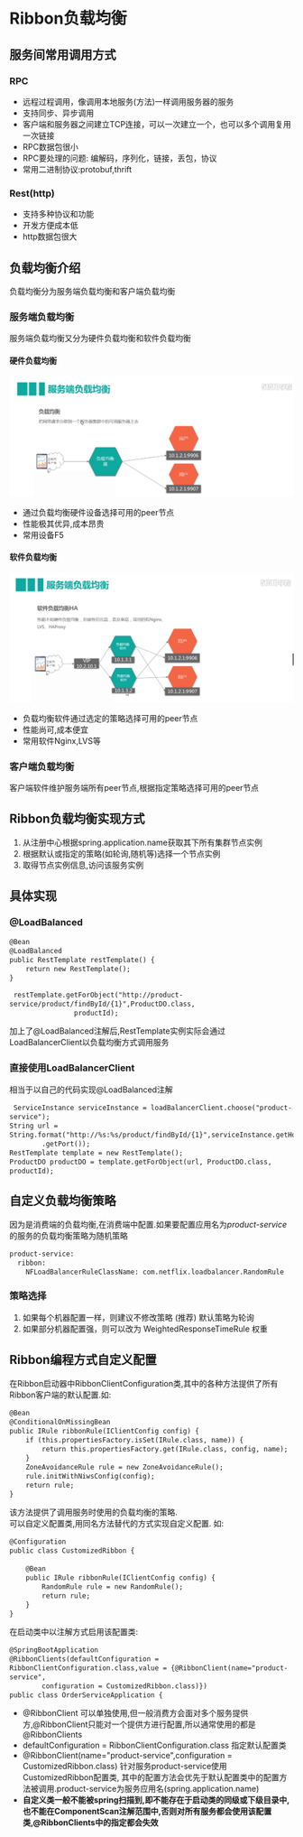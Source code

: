 # Ribbon负载均衡
## 服务间常用调用方式
### RPC
* 远程过程调用，像调用本地服务(方法)一样调用服务器的服务
* 支持同步、异步调用
* 客户端和服务器之间建立TCP连接，可以一次建立一个，也可以多个调用复用一次链接
* RPC数据包很小
* RPC要处理的问题: 编解码，序列化，链接，丢包，协议
* 常用二进制协议:protobuf,thrift
### Rest(http)
* 支持多种协议和功能
* 开发方便成本低
* http数据包很大
## 负载均衡介绍
负载均衡分为服务端负载均衡和客户端负载均衡
### 服务端负载均衡
服务端负载均衡又分为硬件负载均衡和软件负载均衡
#### 硬件负载均衡
![硬件负载均衡](硬件负载均衡.png)
* 通过负载均衡硬件设备选择可用的peer节点
* 性能极其优异,成本昂贵
* 常用设备F5　　
#### 软件负载均衡
![软件负载均衡](软件负载均衡2.png)
* 负载均衡软件通过选定的策略选择可用的peer节点
* 性能尚可,成本便宜
* 常用软件Nginx,LVS等
### 客户端负载均衡
客户端软件维护服务端所有peer节点,根据指定策略选择可用的peer节点
## Ribbon负载均衡实现方式
1. 从注册中心根据spring.application.name获取其下所有集群节点实例
2. 根据默认或指定的策略(如轮询,随机等)选择一个节点实例
3. 取得节点实例信息,访问该服务实例
## 具体实现
### @LoadBalanced
```
@Bean
@LoadBalanced
public RestTemplate restTemplate() {
    return new RestTemplate();
}
```
```
 restTemplate.getForObject("http://product-service/product/findById/{1}",ProductDO.class,
                productId);
```                
加上了@LoadBalanced注解后,RestTemplate实例实际会通过LoadBalancerClient以负载均衡方式调用服务
### 直接使用LoadBalancerClient
相当于以自己的代码实现@LoadBalanced注解
```
 ServiceInstance serviceInstance = loadBalancerClient.choose("product-service");
String url = String.format("http://%s:%s/product/findById/{1}",serviceInstance.getHost(),serviceInstance
        .getPort());
RestTemplate template = new RestTemplate();
ProductDO productDO = template.getForObject(url, ProductDO.class, productId);
```
## 自定义负载均衡策略
因为是消费端的负载均衡,在消费端中配置.如果要配置应用名为*product-service*的服务的负载均衡策略为随机策略
```
product-service:
  ribbon:
    NFLoadBalancerRuleClassName: com.netflix.loadbalancer.RandomRule
```    
### 策略选择
1. 如果每个机器配置一样，则建议不修改策略 (推荐) 默认策略为轮询
2. 如果部分机器配置强，则可以改为 WeightedResponseTimeRule 权重
## Ribbon编程方式自定义配置
在Ribbon启动器中RibbonClientConfiguration类,其中的各种方法提供了所有Ribbon客户端的默认配置.如:
```
@Bean
@ConditionalOnMissingBean
public IRule ribbonRule(IClientConfig config) {
    if (this.propertiesFactory.isSet(IRule.class, name)) {
        return this.propertiesFactory.get(IRule.class, config, name);
    }
    ZoneAvoidanceRule rule = new ZoneAvoidanceRule();
    rule.initWithNiwsConfig(config);
    return rule;
}
```
该方法提供了调用服务时使用的负载均衡的策略.  
可以自定义配置类,用同名方法替代的方式实现自定义配置. 如:
```
@Configuration
public class CustomizedRibbon {

    @Bean
    public IRule ribbonRule(IClientConfig config) {
        RandomRule rule = new RandomRule();
        return rule;
    }
}
```
在启动类中以注解方式启用该配置类:
```
@SpringBootApplication
@RibbonClients(defaultConfiguration = RibbonClientConfiguration.class,value = {@RibbonClient(name="product-service",
        configuration = CustomizedRibbon.class)})
public class OrderServiceApplication {
```
* @RibbonClient 可以单独使用,但一般消费方会面对多个服务提供方,@RibbonClient只能对一个提供方进行配置,所以通常使用的都是@RibbonClients
* defaultConfiguration = RibbonClientConfiguration.class 指定默认配置类
* @RibbonClient(name="product-service",configuration = CustomizedRibbon.class) 针对服务product-service使用CustomizedRibbon配置类,
其中的配置方法会优先于默认配置类中的配置方法被调用.product-service为服务应用名(spring.application.name)
* **自定义类一般不能被spring扫描到,即不能存在于启动类的同级或下级目录中,也不能在ComponentScan注解范围中,否则对所有服务都会使用该配置类,@RibbonClients中的指定都会失效**
